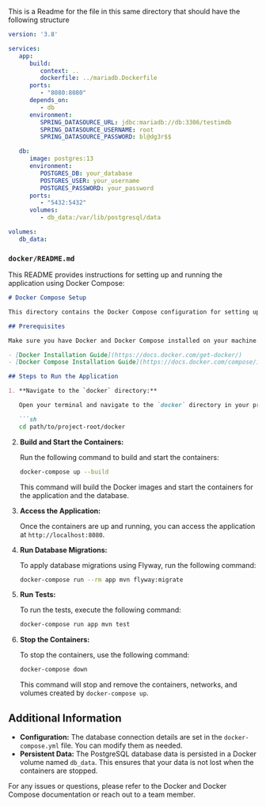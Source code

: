 This is a Readme for the file in this same directory that should have the following structure

```yaml
version: '3.8'

services:
   app:
      build:
         context: ..
         dockerfile: ../mariadb.Dockerfile
      ports:
         - "8080:8080"
      depends_on:
         - db
      environment:
         SPRING_DATASOURCE_URL: jdbc:mariadb://db:3306/testimdb
         SPRING_DATASOURCE_USERNAME: root
         SPRING_DATASOURCE_PASSWORD: bl@dg3r$$

   db:
      image: postgres:13
      environment:
         POSTGRES_DB: your_database
         POSTGRES_USER: your_username
         POSTGRES_PASSWORD: your_password
      ports:
         - "5432:5432"
      volumes:
         - db_data:/var/lib/postgresql/data

volumes:
   db_data:
```

### `docker/README.md`

This README provides instructions for setting up and running the application using Docker Compose:

```markdown
# Docker Compose Setup

This directory contains the Docker Compose configuration for setting up the Spring Boot application and PostgreSQL database.

## Prerequisites

Make sure you have Docker and Docker Compose installed on your machine.

- [Docker Installation Guide](https://docs.docker.com/get-docker/)
- [Docker Compose Installation Guide](https://docs.docker.com/compose/install/)

## Steps to Run the Application

1. **Navigate to the `docker` directory:**

   Open your terminal and navigate to the `docker` directory in your project:

   ```sh
   cd path/to/project-root/docker
   ```

2. **Build and Start the Containers:**

   Run the following command to build and start the containers:

   ```sh
   docker-compose up --build
   ```

   This command will build the Docker images and start the containers for the application and the database.

3. **Access the Application:**

   Once the containers are up and running, you can access the application at `http://localhost:8080`.

4. **Run Database Migrations:**

   To apply database migrations using Flyway, run the following command:

   ```sh
   docker-compose run --rm app mvn flyway:migrate
   ```

5. **Run Tests:**

   To run the tests, execute the following command:

   ```sh
   docker-compose run app mvn test
   ```

6. **Stop the Containers:**

   To stop the containers, use the following command:

   ```sh
   docker-compose down
   ```

   This command will stop and remove the containers, networks, and volumes created by `docker-compose up`.

## Additional Information

- **Configuration:** The database connection details are set in the `docker-compose.yml` file. You can modify them as needed.
- **Persistent Data:** The PostgreSQL database data is persisted in a Docker volume named `db_data`. This ensures that your data is not lost when the containers are stopped.

For any issues or questions, please refer to the Docker and Docker Compose documentation or reach out to a team member.


